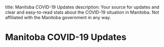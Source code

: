 title: Manitoba COVID-19 Updates
description: Your source for updates and clear and easy-to-read stats about the COVID-19 situation in Manitoba. Not affiliated with the Manitoba government in any way.

# Manitoba COVID-19 Updates
